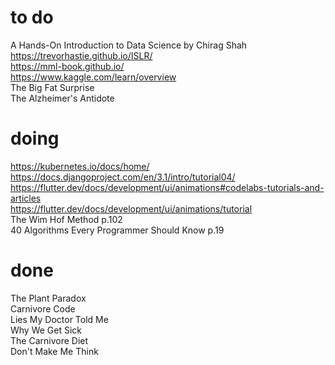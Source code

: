 # to do    
A Hands-On Introduction to Data Science by Chirag Shah  
https://trevorhastie.github.io/ISLR/  
https://mml-book.github.io/  
https://www.kaggle.com/learn/overview  
The Big Fat Surprise  
The Alzheimer's Antidote  
# doing
https://kubernetes.io/docs/home/  
https://docs.djangoproject.com/en/3.1/intro/tutorial04/  
https://flutter.dev/docs/development/ui/animations#codelabs-tutorials-and-articles  
https://flutter.dev/docs/development/ui/animations/tutorial  
The Wim Hof Method p.102  
40 Algorithms Every Programmer Should Know p.19   
# done
The Plant Paradox  
Carnivore Code  
Lies My Doctor Told Me  
Why We Get Sick  
The Carnivore Diet  
Don't Make Me Think  
